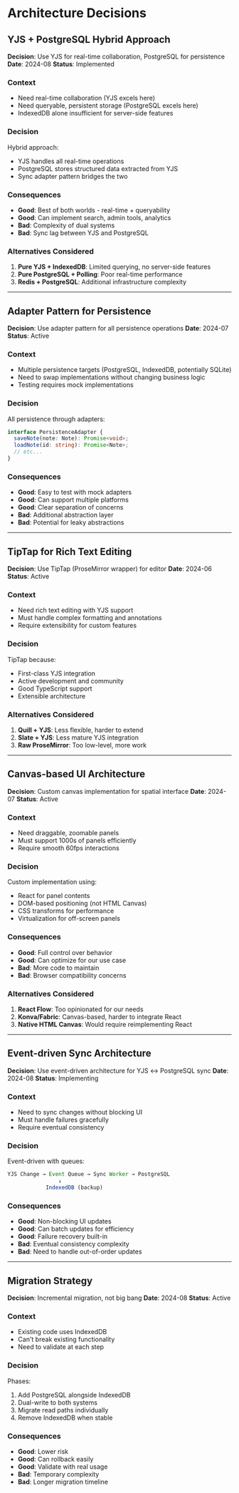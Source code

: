 # Architecture Decisions

## YJS + PostgreSQL Hybrid Approach
**Decision**: Use YJS for real-time collaboration, PostgreSQL for persistence
**Date**: 2024-08
**Status**: Implemented

### Context
- Need real-time collaboration (YJS excels here)
- Need queryable, persistent storage (PostgreSQL excels here)
- IndexedDB alone insufficient for server-side features

### Decision
Hybrid approach:
- YJS handles all real-time operations
- PostgreSQL stores structured data extracted from YJS
- Sync adapter pattern bridges the two

### Consequences
- **Good**: Best of both worlds - real-time + queryability
- **Good**: Can implement search, admin tools, analytics
- **Bad**: Complexity of dual systems
- **Bad**: Sync lag between YJS and PostgreSQL

### Alternatives Considered
1. **Pure YJS + IndexedDB**: Limited querying, no server-side features
2. **Pure PostgreSQL + Polling**: Poor real-time performance
3. **Redis + PostgreSQL**: Additional infrastructure complexity

---

## Adapter Pattern for Persistence
**Decision**: Use adapter pattern for all persistence operations
**Date**: 2024-07
**Status**: Active

### Context
- Multiple persistence targets (PostgreSQL, IndexedDB, potentially SQLite)
- Need to swap implementations without changing business logic
- Testing requires mock implementations

### Decision
All persistence through adapters:
```typescript
interface PersistenceAdapter {
  saveNote(note: Note): Promise<void>;
  loadNote(id: string): Promise<Note>;
  // etc...
}
```

### Consequences
- **Good**: Easy to test with mock adapters
- **Good**: Can support multiple platforms
- **Good**: Clear separation of concerns
- **Bad**: Additional abstraction layer
- **Bad**: Potential for leaky abstractions

---

## TipTap for Rich Text Editing
**Decision**: Use TipTap (ProseMirror wrapper) for editor
**Date**: 2024-06
**Status**: Active

### Context
- Need rich text editing with YJS support
- Must handle complex formatting and annotations
- Require extensibility for custom features

### Decision
TipTap because:
- First-class YJS integration
- Active development and community
- Good TypeScript support
- Extensible architecture

### Alternatives Considered
1. **Quill + YJS**: Less flexible, harder to extend
2. **Slate + YJS**: Less mature YJS integration
3. **Raw ProseMirror**: Too low-level, more work

---

## Canvas-based UI Architecture
**Decision**: Custom canvas implementation for spatial interface
**Date**: 2024-07
**Status**: Active

### Context
- Need draggable, zoomable panels
- Must support 1000s of panels efficiently
- Require smooth 60fps interactions

### Decision
Custom implementation using:
- React for panel contents
- DOM-based positioning (not HTML Canvas)
- CSS transforms for performance
- Virtualization for off-screen panels

### Consequences
- **Good**: Full control over behavior
- **Good**: Can optimize for our use case
- **Bad**: More code to maintain
- **Bad**: Browser compatibility concerns

### Alternatives Considered
1. **React Flow**: Too opinionated for our needs
2. **Konva/Fabric**: Canvas-based, harder to integrate React
3. **Native HTML Canvas**: Would require reimplementing React

---

## Event-driven Sync Architecture
**Decision**: Use event-driven architecture for YJS ↔ PostgreSQL sync
**Date**: 2024-08
**Status**: Implementing

### Context
- Need to sync changes without blocking UI
- Must handle failures gracefully
- Require eventual consistency

### Decision
Event-driven with queues:
```typescript
YJS Change → Event Queue → Sync Worker → PostgreSQL
                ↓
            IndexedDB (backup)
```

### Consequences
- **Good**: Non-blocking UI updates
- **Good**: Can batch updates for efficiency
- **Good**: Failure recovery built-in
- **Bad**: Eventual consistency complexity
- **Bad**: Need to handle out-of-order updates

---

## Migration Strategy
**Decision**: Incremental migration, not big bang
**Date**: 2024-08
**Status**: Active

### Context
- Existing code uses IndexedDB
- Can't break existing functionality
- Need to validate at each step

### Decision
Phases:
1. Add PostgreSQL alongside IndexedDB
2. Dual-write to both systems
3. Migrate read paths individually
4. Remove IndexedDB when stable

### Consequences
- **Good**: Lower risk
- **Good**: Can rollback easily
- **Good**: Validate with real usage
- **Bad**: Temporary complexity
- **Bad**: Longer migration timeline